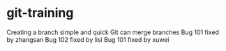 # git-training
Creating a branch simple and quick
Git can merge branches
Bug 101 fixed by zhangsan
Bug 102 fixed by lisi
Bug 101 fixed by xuwei


